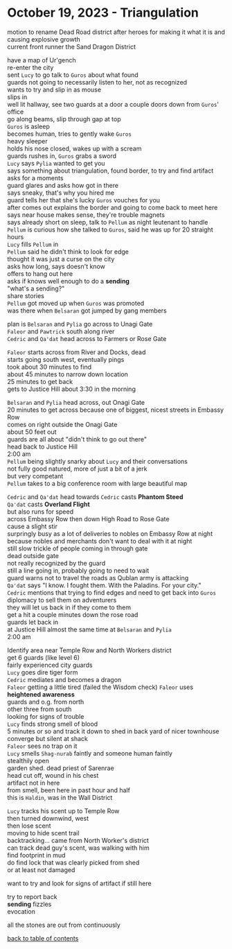 # October 19, 2023 - Triangulation

motion to rename Dead Road district after heroes for making it what it is and causing explosive growth  
current front runner the Sand Dragon District  

have a map of Ur'gench  
re-enter the city  
sent `Lucy` to go talk to `Guros` about what found  
guards not going to necessarily listen to her, not as recognized  
wants to try and slip in as mouse  
slips in  
well lit hallway, see two guards at a door a couple doors down from `Guros`' office  
go along beams, slip through gap at top  
`Guros` is asleep  
becomes human, tries to gently wake `Guros`  
heavy sleeper  
holds  his nose closed, wakes up with a scream  
guards rushes in, `Guros` grabs a sword  
`Lucy` says `Pylia` wanted to get you  
says something about triangulation, found border, to try and find artifact  
asks for a moments  
guard glares and asks how got in there  
says sneaky, that's why you hired me  
guard tells her that she's lucky `Guros` vouches for you  
after comes out explains the border and going to come back to meet here  
says near house makes sense, they're trouble magnets  
says already short on sleep, talk to `Pellum` as night leutenant to handle  
`Pellum` is curious how she talked to `Guros`, said he was up for 20 straight hours  
`Lucy` fills `Pellum` in  
`Pellum` said he didn't think to look for edge  
thought it was just a curse on the city  
asks how long, says doesn't know  
offers to hang out here  
asks if knows well enough to do a **sending**  
"what's a sending?"  
share stories  
`Pellum` got moved up when `Guros` was promoted  
was there when `Belsaran` got jumped by gang members  

plan is `Belsaran` and `Pylia` go across to Unagi Gate  
`Faleor` and `Pawtrick` south along river  
`Cedric` and `Qa'dat` head across to Farmers or Rose Gate  

`Faleor` starts across from River and Docks, dead  
starts going south west, eventually pings  
took about 30 minutes to find  
about 45 minutes to narrow down location  
25 minutes to get back  
gets to Justice Hill about 3:30 in the morning  

`Belsaran` and `Pylia` head across, out Onagi Gate  
20 minutes to get across because one of biggest, nicest streets in Embassy Row  
comes on right outside the Onagi Gate  
about 50 feet out  
guards are all about "didn't think to go out there"  
head back to Justice Hill  
2:00 am  
`Pellum` being slightly snarky about `Lucy` and their conversations  
not fully good natured, more of just a bit of a jerk  
but very competant  
`Pellum` takes to a big conference room with large beautiful map  

`Cedric` and `Qa'dat` head towards 
`Cedric` casts **Phantom Steed**  
`Qa'dat` casts **Overland Flight**  
but also runs for speed  
across Embassy Row then down High Road to Rose Gate  
cause a slight stir  
surpringly busy as a lot of deliveries to nobles on Embassy Row at night  
because nobles and merchants don't want to deal with it at night  
still slow trickle of people coming in through gate  
dead outside gate  
not really recognized by the guard  
still a line going in, probably going to need to wait  
guard warns not to travel the roads as Qublan army is attacking  
`Qa'dat` says "I know. I fought them. With the Paladins. For your city."  
`Cedric` mentions that trying to find edges and need to get back into `Guros`  
diplomacy to sell them on adventurers  
they will let us back in if they come to them  
get a hit a couple minutes down the rose road  
guards let back in  
at Justice Hill almost the same time at `Belsaran` and `Pylia`  
2:00 am  

Identify area near Temple Row and North Workers district  
get 6 guards (like level 6)  
fairly experienced city guards  
`Lucy` goes dire tiger form  
`Cedric` mediates and becomes a dragon  
`Faleor` getting a little tired (failed the Wisdom check) 
`Faleor` uses **heightened awareness**  
guards and o.g. from north  
other three from south  
looking for signs of trouble  
`Lucy` finds strong smell of blood  
5 minutes or so and track it down to shed in back yard of nicer townhouse  
converge but silent at shack  
`Faleor` sees no trap on it  
`Lucy` smells `Shag-nurab` faintly and someone human faintly  
stealthily open  
garden shed. dead priest of Sarenrae  
head cut off, wound in his chest  
artifact not in here  
from smell, been here in past hour and half  
this is `Haldin`, was in the Wall District  

`Lucy` tracks his scent up to Temple Row  
then turned downwind, west  
then lose scent  
moving to hide scent trail  
backtracking... came from North Worker's district  
can track dead guy's scent, was walking with him  
find footprint in mud  
do find lock that was clearly picked from shed  
or at least not damaged  

want to try and look for signs of artifact if still here  

try to report back  
**sending** fizzles  
evocation  

all the stones are out from continuously  

[back to table of contents](/sessions/README.md)
